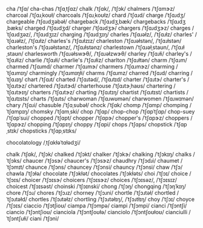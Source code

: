 <!-- chardonnay	/tʃɑɹˈdɑneɪ/ -->
<!-- chardonnays	/tʃɑɹˈdɑneɪz/ -->

cha	/ˈtʃɑ/
cha-chas	/ˈtʃɑˌtʃɑz/
chalk	/ˈtʃɑk/, /ˈtʃɔk/
chalmers	/ˈtʃɑmɝz/
charcoal	/ˈtʃɑɹˌkoʊɫ/
charcoals	/ˈtʃɑɹˌkoʊɫz/
chard	/ˈtʃɑɹd/
charge	/ˈtʃɑɹdʒ/
chargeable	/ˈtʃɑɹdʒəbəɫ/
chargeback	/ˈtʃɑɹdʒˌbæk/
chargebacks	/ˈtʃɑɹdʒˌbæks/
charged	/ˈtʃɑɹdʒd/
charger	/ˈtʃɑɹdʒɝ/
chargers	/ˈtʃɑɹdʒɝz/
charges	/ˈtʃɑɹdʒəz/, /ˈtʃɑɹdʒɪz/
charging	/ˈtʃɑɹdʒɪŋ/
charles	/ˈtʃɑɹəɫz/, /ˈtʃɑɹɫz/
charles'	/ˈtʃɑɹəɫz/, /ˈtʃɑɹɫz/
charles's	/ˈtʃɑɹɫzɪz/
charleston	/ˈtʃɑɹəɫstən/, /ˈtʃɑɹɫstən/
charleston's	/ˈtʃɑɹəɫstənz/, /ˈtʃɑɹɫstənz/
charlestown	/ˈtʃɑɹəɫˌstaʊn/, /ˈtʃɑɹɫˌstaʊn/
charlesworth	/ˈtʃɑɹəɫswɝθ/, /ˈtʃɑɹəɫzwɝθ/
charley	/ˈtʃɑɹɫi/
charley's	/ˈtʃɑɹɫiz/
charlie	/ˈtʃɑɹɫi/
charlie's	/ˈtʃɑɹɫiz/
charlton	/ˈtʃɑɹɫtən/
charm	/ˈtʃɑɹm/
charmed	/ˈtʃɑɹmd/
charmer	/ˈtʃɑɹmɝ/
charmers	/ˈtʃɑɹmɝz/
charming	/ˈtʃɑɹmɪŋ/
charmingly	/ˈtʃɑɹmɪŋɫi/
charms	/ˈtʃɑɹmz/
charred	/ˈtʃɑɹd/
charring	/ˈtʃɑɹɪŋ/
chart	/ˈtʃɑɹt/
charted	/ˈtʃɑɹtəd/, /ˈtʃɑɹtɪd/
charter	/ˈtʃɑɹtɝ/
charter's	/ˈtʃɑɹtɝz/
chartered	/ˈtʃɑɹtɝd/
charterhouse	/ˈtʃɑɹtɝˌhaʊs/
chartering	/ˈtʃɑɹtɝɪŋ/
charters	/ˈtʃɑɹtɝz/
charting	/ˈtʃɑɹtɪŋ/
chartist	/ˈtʃɑɹtɪst/
chartists	/ˈtʃɑɹtɪsts/
charts	/ˈtʃɑɹts/
charwoman	/ˈtʃɑɹwʊmən/
charwomen	/ˈtʃɑɹwɪmən/
chary	/ˈtʃɑɹi/
chasuble	/ˈtʃɑˌsubəɫ/
chock	/ˈtʃɑk/
chomp	/ˈtʃɑmp/
chomping	/ˈtʃɑmpɪŋ/
chomsky	/ˈtʃɑmˌski/
chop	/ˈtʃɑp/
chop-chop	/ˈtʃɑpˈtʃɑp/
chop-suey	/ˈtʃɑpˈsui/
chopped	/ˈtʃɑpt/
chopper	/ˈtʃɑpɝ/
chopper's	/ˈtʃɑpɝz/
choppers	/ˈtʃɑpɝz/
chopping	/ˈtʃɑpɪŋ/
choppy	/ˈtʃɑpi/
chops	/ˈtʃɑps/
chopstick	/ˈtʃɑpˌstɪk/
chopsticks	/ˈtʃɑpˌstɪks/

chocolatology	/ˌtʃɑkɫəˈtɑɫədʒi/

chalk	/ˈtʃɑk/, /ˈtʃɔk/
chalked	/ˈtʃɔkt/
chalker	/ˈtʃɔkɝ/
chalking	/ˈtʃɔkɪŋ/
chalks	/ˈtʃɔks/
chaucer	/ˈtʃɔsɝ/
chaucer's	/ˈtʃɔsɝz/
chaudhry	/ˈtʃɔdɹi/
chaumet	/ˈtʃɔmɪt/
chaunce	/ˈtʃɔns/
chauncey	/ˈtʃɔnsi/
chauncy	/ˈtʃɔnsi/
chaw	/ˈtʃɔ/
chawla	/ˈtʃɔɫə/
chocolate	/ˈtʃɔkɫət/
chocolates	/ˈtʃɔkɫəts/
choi	/ˈtʃɔɪ/
choice	/ˈtʃɔɪs/
choicer	/ˈtʃɔɪsɝ/
choicers	/ˈtʃɔɪsɝz/
choices	/ˈtʃɔɪsəz/, /ˈtʃɔɪsɪz/
choicest	/ˈtʃɔɪsəst/
choinski	/ˈtʃɔɪnski/
chong	/ˈtʃɔŋ/
chongqing	/ˈtʃɔŋˈkɪŋ/
chore	/ˈtʃɔɹ/
chores	/ˈtʃɔɹz/
chorney	/ˈtʃɔɹni/
chortle	/ˈtʃɔɹtəɫ/
chortled	/ˈtʃɔɹtəɫd/
chortles	/ˈtʃɔɹtəɫz/
chortling	/ˈtʃɔɹtəɫɪŋ/, /ˈtʃɔɹtɫɪŋ/
choy	/ˈtʃɔɪ/
choyce	/ˈtʃɔɪs/
ciaccio	/ˈtʃɔtʃioʊ/
ciampa	/ˈtʃɔmpə/
ciampi	/ˈtʃɔmpi/
cianci	/ˈtʃɔntʃi/
ciancio	/ˈtʃɔntʃioʊ/
cianciola	/ˈtʃɔntʃoʊɫə/
cianciolo	/ˈtʃɔntʃoʊɫoʊ/
cianciulli	/ˈtʃɔntʃuɫi/
ciani	/ˈtʃɔni/
